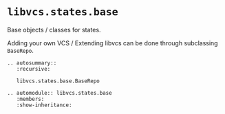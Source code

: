 # `libvcs.states.base`

Base objects / classes for states.

Adding your own VCS / Extending libvcs can be done through subclassing `BaseRepo`.

```{eval-rst}
.. autosummary::
   :recursive:

   libvcs.states.base.BaseRepo
```

```{eval-rst}
.. automodule:: libvcs.states.base
   :members:
   :show-inheritance:
```

